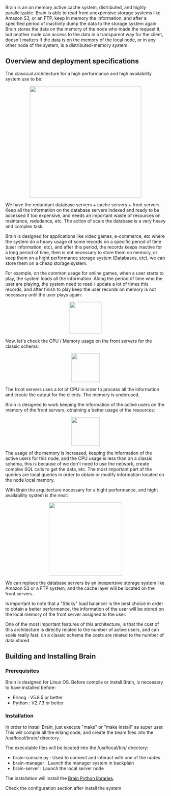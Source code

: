 Brain is an on memory active cache system, distributed, and highly parallelizable. Brain is able to read from unexpensive storage systems like Amazon S3, or an FTP, keep in memory the information, and after a specified period of inactivity dump the data to the storage system again.
Brain stores the data on the memory of the node who made the request it, but another node can access to the data in a transparent way for the client, doesn't matters if the data is on the memory of the local node, or in any other node of the system, is a distributed-memory system.

## Overview and deployment specifications

The classical architecture for a high performance and high availability system use to be:

<p align="center">
    <img src="https://raw.github.com/alonsovidales/Brain2/master/doc/imgs/classic_deployment_schema.png" height="350" />
</p>

We have the redundant database servers + cache servers + front servers. Keep all the information on the database servers indexed and ready to be accessed if too expensive, and needs an important waste of resources on maintance, redudance, etc. The action of scale the database is a very heavy and complex task.

Brain is designed for applications like video games, e-commerce, etc where the system do a heavy usage of some records on a specific period of time (user information, etc), and after this period, the records keeps inactive for a long period of time, then is not necessary to store them on memory, or keep them on a hight performance storage system (Databases, etc), we can store them on a cheap storage system.

For example, on the common usage for online games, when a user starts to play, the system loads all the information. Along the period of time who the user are playing, the system need to read / update a lot of times this records, and after finish to play keep the user records on memory is not necessary until the user plays again:

<p align="center">
    <img src="https://raw.github.com/alonsovidales/Brain2/master/doc/imgs/requests_time.png" height="100" />
</p>

Now, let's check the CPU / Memory usage on the front servers for the classic schema:

<p align="center">
    <img src="https://raw.github.com/alonsovidales/Brain2/master/doc/imgs/front_servers_memory_cpu.png" height="90" />
</p>

The front servers uses a lot of CPU in order to process all the information and create the output for the clients. The memory is underused.

Brain is designed to work keeping the information of the active users on the memory of the front servers, obtaining a better usage of the resources:

<p align="center">
    <img src="https://raw.github.com/alonsovidales/Brain2/master/doc/imgs/front_servers_memory_cpu_with_brain.png" height="90" />
</p>

The usage of the memory is increased, keeping the information of the active users for this node, and the CPU usage is less than on a classic schema, this is because of we don't need to use the network, create complex SQL calls to get the data, etc. The most important part of the queries are local queries in order to obtain or modify information located on the node local memory.

With Brain the arquitecture necessary for a hight performance, and hight availability system is the next:

<p align="center">
    <img src="https://raw.github.com/alonsovidales/Brain2/master/doc/imgs/brain_deployment.png" height="230" />
</p>

We can replace the database servers by an inexpensive storage system like Amazon S3 or a FTP system, and the cache layer will be located on the front servers.

Is important to note that a "Sticky" load balancer is the best choice in order to obtain a better performance, the information of the user will be stored on the local memory of the front server assigned to the user.

One of the most important features of this architecture, is that the cost of this architecture is directly related to the number of active users, and can scale really fast, on a classic schema the costs are related to the number of data stored.

## Building and Installing Brain

### Prerequisites

Brain is designed for Linux OS. Before compile or install Brain, is necessary to have installed before:
 - Erlang : V5.8.5 or better
 - Python : V2.7.3 or better

### Installation

In order to install Brain, just execute "make" or "make install" as super user. This will compile all the erlang code, and create the beam files into the /usr/local/brain/ directory.

The executable files will be located into the /usr/local/bin/ directory:
 - brain-console.py : Used to connect and interact with one of the nodes
 - brain-manager : Launch the manager system in backplain
 - brain-server : Launch the local server node

The installation will install the [Brain Python libraries](https://github.com/alonsovidales/Brain2/tree/master/libs/python/brain).

Check the configuration section after install the system
